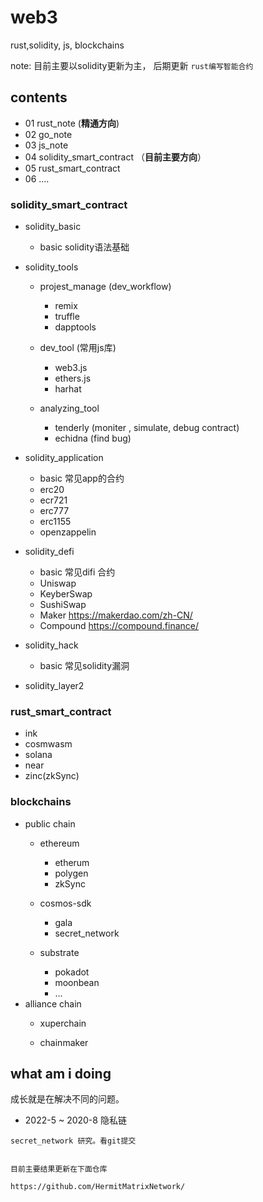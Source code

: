 # web3

rust,solidity, js, blockchains

note: 目前主要以solidity更新为主， 后期更新 `rust编写智能合约`

## contents
- 01 rust_note (**精通方向**)
- 02 go_note
- 03 js_note
- 04 solidity_smart_contract （**目前主要方向**）
- 05 rust_smart_contract  
- 06 .... 

### solidity_smart_contract 
- solidity_basic
  - basic          solidity语法基础

- solidity_tools

  - projest_manage (dev_workflow)
    
    - remix
    - truffle
    - dapptools  
    
  - dev_tool (常用js库)
     
     - web3.js
     - ethers.js
     - harhat
  
  - analyzing_tool
  
    - tenderly (moniter , simulate, debug  contract)
    - echidna (find bug)
    
- solidity_application

  - basic           常见app的合约
  - erc20
  - ecr721
  - erc777
  - erc1155
  - openzappelin
    
- solidity_defi
  - basic           常见difi 合约
  - Uniswap
  - KeyberSwap
  - SushiSwap
  - Maker       https://makerdao.com/zh-CN/  
  - Compound    https://compound.finance/

- solidity_hack
    - basic          常见solidity漏洞
  
- solidity_layer2 
  
### rust_smart_contract
- ink
- cosmwasm
- solana
- near
- zinc(zkSync)

### blockchains

- public chain
    - ethereum
      - etherum
      - polygen
      - zkSync

    - cosmos-sdk
      - gala
      - secret_network
      
    - substrate
      - pokadot
      - moonbean
      - ...
- alliance chain
  - xuperchain
  
  - chainmaker


## what am i doing

成长就是在解决不同的问题。

-  2022-5 ~ 2020-8 隐私链
```text
secret_network 研究。看git提交


目前主要结果更新在下面仓库

https://github.com/HermitMatrixNetwork/
```

